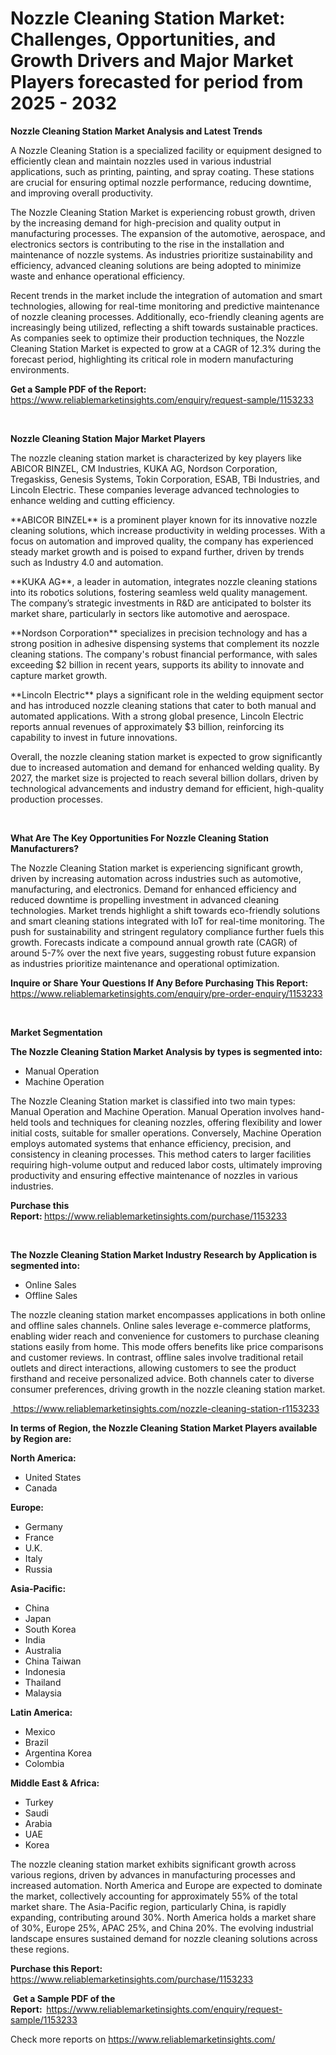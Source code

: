 <p><h1>Nozzle Cleaning Station Market: Challenges, Opportunities, and Growth Drivers and Major Market Players forecasted for period from 2025 - 2032</h1></p><p><strong>Nozzle Cleaning Station Market Analysis and Latest Trends</strong></p>
<p><p>A Nozzle Cleaning Station is a specialized facility or equipment designed to efficiently clean and maintain nozzles used in various industrial applications, such as printing, painting, and spray coating. These stations are crucial for ensuring optimal nozzle performance, reducing downtime, and improving overall productivity.</p><p>The Nozzle Cleaning Station Market is experiencing robust growth, driven by the increasing demand for high-precision and quality output in manufacturing processes. The expansion of the automotive, aerospace, and electronics sectors is contributing to the rise in the installation and maintenance of nozzle systems. As industries prioritize sustainability and efficiency, advanced cleaning solutions are being adopted to minimize waste and enhance operational efficiency.</p><p>Recent trends in the market include the integration of automation and smart technologies, allowing for real-time monitoring and predictive maintenance of nozzle cleaning processes. Additionally, eco-friendly cleaning agents are increasingly being utilized, reflecting a shift towards sustainable practices. As companies seek to optimize their production techniques, the Nozzle Cleaning Station Market is expected to grow at a CAGR of 12.3% during the forecast period, highlighting its critical role in modern manufacturing environments.</p></p>
<p><strong>Get a Sample PDF of the Report:&nbsp;</strong> <a href="https://www.reliablemarketinsights.com/enquiry/request-sample/1153233?utm_campaign=2012&utm_medium=2&utm_source=Github&utm_content=ia&utm_term=19022025&utm_id=nozzle-cleaning-station">https://www.reliablemarketinsights.com/enquiry/request-sample/1153233</a></p>
<p>&nbsp;</p>
<p><strong>Nozzle Cleaning Station Major Market Players</strong></p>
<p><p>The nozzle cleaning station market is characterized by key players like ABICOR BINZEL, CM Industries, KUKA AG, Nordson Corporation, Tregaskiss, Genesis Systems, Tokin Corporation, ESAB, TBi Industries, and Lincoln Electric. These companies leverage advanced technologies to enhance welding and cutting efficiency.</p><p>**ABICOR BINZEL** is a prominent player known for its innovative nozzle cleaning solutions, which increase productivity in welding processes. With a focus on automation and improved quality, the company has experienced steady market growth and is poised to expand further, driven by trends such as Industry 4.0 and automation.</p><p>**KUKA AG**, a leader in automation, integrates nozzle cleaning stations into its robotics solutions, fostering seamless weld quality management. The company’s strategic investments in R&D are anticipated to bolster its market share, particularly in sectors like automotive and aerospace.</p><p>**Nordson Corporation** specializes in precision technology and has a strong position in adhesive dispensing systems that complement its nozzle cleaning stations. The company's robust financial performance, with sales exceeding $2 billion in recent years, supports its ability to innovate and capture market growth.</p><p>**Lincoln Electric** plays a significant role in the welding equipment sector and has introduced nozzle cleaning stations that cater to both manual and automated applications. With a strong global presence, Lincoln Electric reports annual revenues of approximately $3 billion, reinforcing its capability to invest in future innovations.</p><p>Overall, the nozzle cleaning station market is expected to grow significantly due to increased automation and demand for enhanced welding quality. By 2027, the market size is projected to reach several billion dollars, driven by technological advancements and industry demand for efficient, high-quality production processes.</p></p>
<p>&nbsp;</p>
<p><strong>What Are The Key Opportunities For Nozzle Cleaning Station Manufacturers?</strong></p>
<p><p>The Nozzle Cleaning Station market is experiencing significant growth, driven by increasing automation across industries such as automotive, manufacturing, and electronics. Demand for enhanced efficiency and reduced downtime is propelling investment in advanced cleaning technologies. Market trends highlight a shift towards eco-friendly solutions and smart cleaning stations integrated with IoT for real-time monitoring. The push for sustainability and stringent regulatory compliance further fuels this growth. Forecasts indicate a compound annual growth rate (CAGR) of around 5-7% over the next five years, suggesting robust future expansion as industries prioritize maintenance and operational optimization.</p></p>
<p><strong>Inquire or Share Your Questions If Any Before Purchasing This Report:</strong> <a href="https://www.reliablemarketinsights.com/enquiry/pre-order-enquiry/1153233?utm_campaign=2012&utm_medium=2&utm_source=Github&utm_content=ia&utm_term=19022025&utm_id=nozzle-cleaning-station">https://www.reliablemarketinsights.com/enquiry/pre-order-enquiry/1153233</a></p>
<p>&nbsp;</p>
<p><strong>Market Segmentation</strong></p>
<p><strong>The Nozzle Cleaning Station Market Analysis by types is segmented into:</strong></p>
<p><ul><li>Manual Operation</li><li>Machine Operation</li></ul></p>
<p><p>The Nozzle Cleaning Station market is classified into two main types: Manual Operation and Machine Operation. Manual Operation involves hand-held tools and techniques for cleaning nozzles, offering flexibility and lower initial costs, suitable for smaller operations. Conversely, Machine Operation employs automated systems that enhance efficiency, precision, and consistency in cleaning processes. This method caters to larger facilities requiring high-volume output and reduced labor costs, ultimately improving productivity and ensuring effective maintenance of nozzles in various industries.</p></p>
<p><strong>Purchase this Report:&nbsp;</strong><a href="https://www.reliablemarketinsights.com/purchase/1153233?utm_campaign=2012&utm_medium=2&utm_source=Github&utm_content=ia&utm_term=19022025&utm_id=nozzle-cleaning-station">https://www.reliablemarketinsights.com/purchase/1153233</a></p>
<p>&nbsp;</p>
<p><strong>The Nozzle Cleaning Station Market Industry Research by Application is segmented into:</strong></p>
<p><ul><li>Online Sales</li><li>Offline Sales</li></ul></p>
<p><p>The nozzle cleaning station market encompasses applications in both online and offline sales channels. Online sales leverage e-commerce platforms, enabling wider reach and convenience for customers to purchase cleaning stations easily from home. This mode offers benefits like price comparisons and customer reviews. In contrast, offline sales involve traditional retail outlets and direct interactions, allowing customers to see the product firsthand and receive personalized advice. Both channels cater to diverse consumer preferences, driving growth in the nozzle cleaning station market.</p></p>
<p><a href="https://www.reliablemarketinsights.com/nozzle-cleaning-station-r1153233?utm_campaign=2012&utm_medium=2&utm_source=Github&utm_content=ia&utm_term=19022025&utm_id=nozzle-cleaning-station">&nbsp;https://www.reliablemarketinsights.com/nozzle-cleaning-station-r1153233</a></p>
<p><strong>In terms of Region, the Nozzle Cleaning Station Market Players available by Region are:</strong></p>
<p>
    <p> <strong> North America: </strong>
        <ul>
            <li>United States</li>
            <li>Canada</li>
        </ul>
        </p> 
    <p> <strong> Europe: </strong>
        <ul>
            <li>Germany</li>
            <li>France</li>
            <li>U.K.</li>
            <li>Italy</li>
            <li>Russia</li>
        </ul>
        </p> 
    <p> <strong> Asia-Pacific: </strong>
        <ul>
            <li>China</li>
            <li>Japan</li>
            <li>South Korea</li>
            <li>India</li>
            <li>Australia</li>
            <li>China Taiwan</li>
            <li>Indonesia</li>
            <li>Thailand</li>
            <li>Malaysia</li>
        </ul>
        </p> 
    <p> <strong> Latin America: </strong>
        <ul>
            <li>Mexico</li>
            <li>Brazil</li>
            <li>Argentina Korea</li>
            <li>Colombia</li>
        </ul>
        </p> 
    <p> <strong> Middle East & Africa: </strong>
        <ul>
            <li>Turkey</li>
            <li>Saudi</li>
            <li>Arabia</li>
            <li>UAE</li>
            <li>Korea</li>
        </ul>
    </p>
    </p>
<p><p>The nozzle cleaning station market exhibits significant growth across various regions, driven by advances in manufacturing processes and increased automation. North America and Europe are expected to dominate the market, collectively accounting for approximately 55% of the total market share. The Asia-Pacific region, particularly China, is rapidly expanding, contributing around 30%. North America holds a market share of 30%, Europe 25%, APAC 25%, and China 20%. The evolving industrial landscape ensures sustained demand for nozzle cleaning solutions across these regions.</p></p>
<p><strong>Purchase this Report: </strong><a href="https://www.reliablemarketinsights.com/purchase/1153233?utm_campaign=2012&utm_medium=2&utm_source=Github&utm_content=ia&utm_term=19022025&utm_id=nozzle-cleaning-station">https://www.reliablemarketinsights.com/purchase/1153233</a></p>
<p>&nbsp;<strong>Get a Sample PDF of the Report:&nbsp;&nbsp;</strong><a href="https://www.reliablemarketinsights.com/enquiry/request-sample/1153233?utm_campaign=2012&utm_medium=2&utm_source=Github&utm_content=ia&utm_term=19022025&utm_id=nozzle-cleaning-station">https://www.reliablemarketinsights.com/enquiry/request-sample/1153233</a></p>
<p><strong></strong></p>
<p>Check more reports on <a href="https://www.reliablemarketinsights.com/?utm_campaign=2012&utm_medium=2&utm_source=Github&utm_content=ia&utm_term=19022025&utm_id=nozzle-cleaning-station">https://www.reliablemarketinsights.com/</a></p>